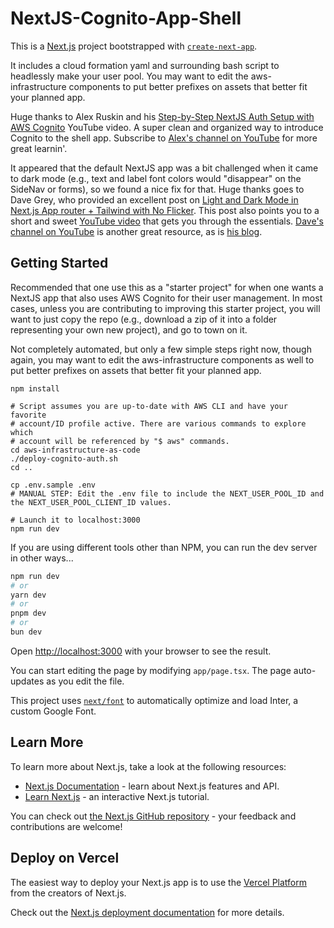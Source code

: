 # NextJS-Cognito-App-Shell #

This is a [Next.js](https://nextjs.org/) project bootstrapped with [`create-next-app`](https://github.com/vercel/next.js/tree/canary/packages/create-next-app).

It includes a cloud formation yaml and surrounding bash script to headlessly make your user pool. You may want to edit the aws-infrastructure components to put better prefixes on assets that better fit your planned app.

Huge thanks to Alex Ruskin and his [Step-by-Step NextJS Auth Setup with AWS Cognito](https://youtu.be/wiWDOgIu7cU?si=CzEyA1PqNKEd-dEQ) YouTube video. A super clean and organized way to introduce Cognito to the shell app. Subscribe to [Alex's channel on YouTube](https://www.youtube.com/@alexrusin) for more great learnin'.

It appeared that the default NextJS app was a bit challenged when it came to dark mode (e.g., text and label font colors would "disappear" on the SideNav or forms), so we found a nice fix for that. Huge thanks goes to Dave Grey, who provided an excellent post on [Light and Dark Mode in Next.js App router + Tailwind with No Flicker](https://www.davegray.codes/posts/light-dark-mode-nextjs-app-router-tailwind). This post also points you to a short and sweet [YouTube video](https://www.youtube.com/watch?v=7zqI4qMDdg8) that gets you through the essentials. [Dave's channel on YouTube](https://www.youtube.com/@DaveGrayTeachesCode) is another great resource, as is [his blog](https://www.davegray.codes/). 


## Getting Started

Recommended that one use this as a "starter project" for when one wants a NextJS app that also uses AWS Cognito for their user management. In most cases, unless you are contributing to improving this starter project, you will want to just copy the repo (e.g., download a zip of it into a folder representing your own new project), and go to town on it.

Not completely automated, but only a few simple steps right now, though again, you may want to edit the aws-infrastructure components as well to put better prefixes on assets that better fit your planned app.
```
npm install

# Script assumes you are up-to-date with AWS CLI and have your favorite 
# account/ID profile active. There are various commands to explore which 
# account will be referenced by "$ aws" commands.
cd aws-infrastructure-as-code
./deploy-cognito-auth.sh
cd ..

cp .env.sample .env
# MANUAL STEP: Edit the .env file to include the NEXT_USER_POOL_ID and the NEXT_USER_POOL_CLIENT_ID values.

# Launch it to localhost:3000
npm run dev
```

If you are using different tools other than NPM, you can run the dev server in other ways...

```bash
npm run dev
# or
yarn dev
# or
pnpm dev
# or
bun dev
```

Open [http://localhost:3000](http://localhost:3000) with your browser to see the result.

You can start editing the page by modifying `app/page.tsx`. The page auto-updates as you edit the file.

This project uses [`next/font`](https://nextjs.org/docs/basic-features/font-optimization) to automatically optimize and load Inter, a custom Google Font.

## Learn More

To learn more about Next.js, take a look at the following resources:

- [Next.js Documentation](https://nextjs.org/docs) - learn about Next.js features and API.
- [Learn Next.js](https://nextjs.org/learn) - an interactive Next.js tutorial.

You can check out [the Next.js GitHub repository](https://github.com/vercel/next.js/) - your feedback and contributions are welcome!

## Deploy on Vercel

The easiest way to deploy your Next.js app is to use the [Vercel Platform](https://vercel.com/new?utm_medium=default-template&filter=next.js&utm_source=create-next-app&utm_campaign=create-next-app-readme) from the creators of Next.js.

Check out the [Next.js deployment documentation](https://nextjs.org/docs/deployment) for more details.

